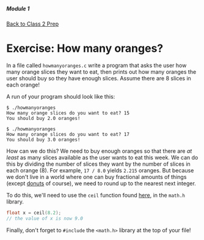 ##### Module 1

[Back to Class 2 Prep](../../class2-prep#calling-library-functions)

# Exercise: How many oranges?

In a file called `howmanyoranges.c` write a program that asks the user how many orange slices they want to eat, then prints out how many oranges the user should buy so they have enough slices. Assume there are 8 slices in each orange!

A run of your program should look like this:
```nohighlight
$ ./howmanyoranges
How many orange slices do you want to eat? 15
You should buy 2.0 oranges!
```

```
$ ./howmanyoranges
How many orange slices do you want to eat? 17
You should buy 3.0 oranges!
```

How can we do this?  We need to buy enough oranges so that there are *at least* as many slices available as the user wants to eat this week. We can do this by dividing the number of slices they want by the number of slices in each orange (8). For example, `17 / 8.0` yields `2.215` oranges. But because we don't live in a world where one can buy fractional amounts of things (except [donuts](../../studios/donuts) of course), we need to round up to the nearest next integer.

To do this, we'll need to use the `ceil` function found <a href="https://reference.cs50.net/math.h/ceil" target="_blank">here</a>, in the `math.h` library.

```c
float x = ceil(8.2);
// the value of x is now 9.0
```

Finally, don't forget to `#include` the `<math.h>` library at the top of your file!

